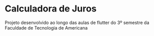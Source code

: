 # Calculadora de Juros

Projeto desenvolvido ao longo das aulas de flutter do 3º semestre da Faculdade de Tecnologia de Americana
